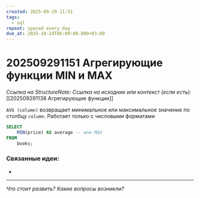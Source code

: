 ```yaml
---
created: 2025-09-29 11:51
tags:
  - sql
repeat: spaced every day
due_at: 2025-10-24T06:00:00.000+03:00
---
```

# 202509291151 Агрегирующие функции MIN и MAX

*Ссылка на StructureNote:*
*Ссылка на исходник или контекст (если есть):* [[202509291138 Агрегирующие функции]]

`AVG (column)` возвращает минимальное или максимальное значение по столбцу `column`. Работает только с числовыми форматами

```sql
SELECT 
    MIN(price) AS average -- или MAX
FROM
    books;
```

### Связанные идеи:

* 

---

*Что стоит развить? Какие вопросы возникли?*
